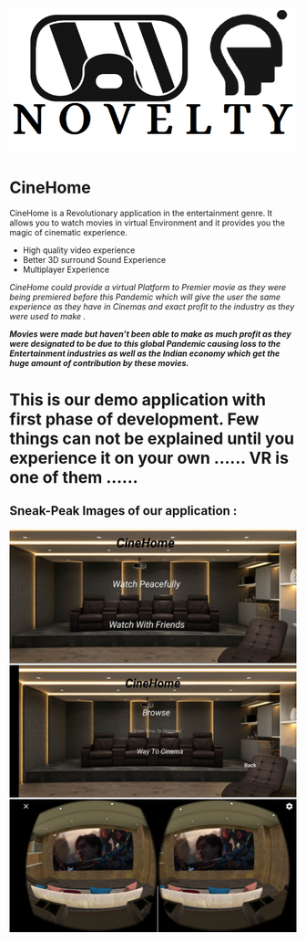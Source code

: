 ![alt text](https://github.com/Mritunjaysri01/CineHome/blob/master/images/Novelty.png)

# CineHome


CineHome is a Revolutionary application in the entertainment genre. It allows you to watch movies in virtual Environment and it provides you the magic of cinematic experience.

- High quality video experience
- Better 3D surround Sound Experience
- Multiplayer Experience

*CineHome could provide a virtual Platform to Premier movie as they were being premiered before this Pandemic which will give the user the same experience as they have in Cinemas and exact profit to the industry as they were used to make .*

***Movies were made but haven’t been able to make as much profit as they were designated to be due to this global Pandemic causing loss to the Entertainment industries as well as the Indian economy which get the huge amount of contribution by these movies.***

# This is our demo application with first phase of development. Few things can not be explained until you experience it on your own ...... VR is one of them ......

## Sneak-Peak Images of our application : 

![alt text](https://github.com/Mritunjaysri01/CineHome/blob/master/images/MainScreen.jpeg)
![alt text](https://github.com/Mritunjaysri01/CineHome/blob/master/images/BrowseScreen.jpeg)
![alt text](https://github.com/Mritunjaysri01/CineHome/blob/master/images/MovieScreen.jpeg)
